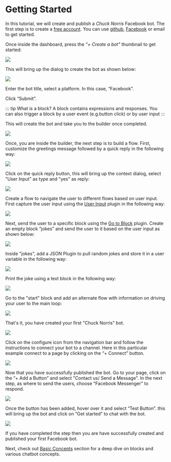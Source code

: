# Getting Started

In this tutorial, we will create and publish a _Chuck Norris_ Facebook bot. The first step is to create a [free account](https://console.recime.io). You can use [github](https://github.com/),  [Facebook](https://www.facebook.com/) or email to get started.

Once inside the dashboard, press the *"+ Create a bot"* thumbnail to get started:

![](./new-bot.png)

This will bring up the dialog to create the bot as shown below:

![](./registration-new.png)

Enter the bot title, select a platform. In this case, “Facebook”.  

Click “Submit”.

::: tip What is a block?
A block contains expressions and responses. You can also trigger a block by a user event (e.g.button click) or by user input 
:::

This will create the bot and take you to the builder once completed.

![](./chuck-norris-builder.png)

Once, you are inside the builder, the next step is to build a flow. First, customize the greetings message followed by a quick reply in the following way:

![](./getting-started-1.png)


Click on the quick reply button, this will bring up the context dialog, select "User Input" as type and "yes" as reply:

![](./getting-started-user-input-dialog.png)

Create a flow to navigate the user to different flows based on user input. First capture the user input using the [User Input](capturing-user-input.html) plugin in the following way:

![](./getting-started-user-input.png)

Next, send the user to a specific block using the [Go to Block](redirect-using-go-to.html) plugin. Create an empty block “jokes” and send the user to it based on the user input as shown below:

![](./getting-started-go-to-block.png)

Inside "jokes", add a JSON Plugin to pull random jokes and store it in a user variable in the following way:

![](./getting-started-json-api.png)

Print the joke using a text block in the following way:

![](./getting-started-json-api-result.png)


Go to the "start" block and add an alternate flow with information on driving your user to the main loop:

![](./getting-started-alternate-main.png)


That's it, you have created your first "Chuck Norris" bot.


![](./getting-started-complete.png) 


Click on the configure icon from the navigation bar and follow the instructions to connect your bot to a channel.  Here in this particular example connect to a page by clicking on the “+ Connect” button.

![](./getting-started-publish.png)


Now that you have successfully published the bot. Go to your page, click on the “+ Add a Button” and select "Contact us/ Send a Message". In the next step, as where to send the users, choose “Facebook Messenger” to respond.

![](./getting-started-page.png)

Once the button has been added, hover over it and select “Test Button”. this will bring up the bot and click on “Get started” to chat with the bot.

![](./getting-started-fb-test.png)

If you have completed the step then you are have successfully created and published your first Facebook bot. 


Next,  check out [Basic Concepts](basic-concepts.html) section for a deep dive on blocks and various chatbot concepts. 

